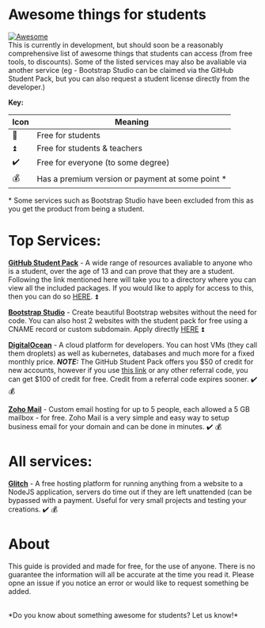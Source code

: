 # Awesome things for students
[![Awesome](https://awesome.re/badge.svg)](https://awesome.re)<br />
This is currently in development, but should soon be a reasonably comprehensive list of awesome things that students can access (from free tools, to discounts).
Some of the listed services may also be avaliable via another service (eg - Bootstrap Studio can be claimed via the GitHub Student Pack, but you can also request a student license directly from the developer.)

**Key:**

| Icon | Meaning |
| --- | --- |
| :arrow_up_small: | Free for students |
| :arrow_double_up: | Free for students & teachers |
| :heavy_check_mark: | Free for everyone (to some degree) |
| :moneybag:| Has a premium version or payment at some point * |

\* Some services such as Bootstrap Studio have been excluded from this as you get the product from being a student.


# Top Services:

[**GitHub Student Pack**](https://education.github.com/pack) - A wide range of resources avaliable to anyone who is a student, over the age of 13 and can prove that they are a student. Following the link mentioned here will take you to a directory where you can view all the included packages. If you would like to apply for access to this, then you can do so [HERE](https://education.github.com/discount_requests/new). :arrow_double_up:

[**Bootstrap Studio**](https://bootstrapstudio.io/) - Create beautiful Bootstrap websites without the need for code. You can also host 2 websites with the student pack for free using a CNAME record or custom subdomain. Apply directly [HERE](https://bootstrapstudio.io/pages/student-license) :arrow_double_up:

[**DigitalOcean**](https://www.digitalocean.com/) - A cloud platform for developers. You can host VMs (they call them droplets) as well as kubernetes, databases and much more for a fixed monthly price. ***NOTE:*** The GitHub Student Pack offers you $50 of credit for new accounts, however if you use [this link](https://m.do.co/c/0562a039be1b) or any other referral code, you can get $100 of credit for free. Credit from a referral code expires sooner. :heavy_check_mark: :moneybag:

[**Zoho Mail**](https://www.zoho.com/mail/) - Custom email hosting for up to 5 people, each allowed a 5 GB mailbox - for free. Zoho Mail is a very simple and easy way to setup business email for your domain and can be done in minutes. :heavy_check_mark: :moneybag:

# All services:

[**Glitch**](https://glitch.com/) - A free hosting platform for running anything from a website to a NodeJS application, servers do time out if they are left unattended (can be bypassed with a payment. Useful for very small projects and testing your creations. :heavy_check_mark: :moneybag:




# About

This guide is provided and made for free, for the use of anyone. There is no guarantee the information will all be accurate at the time you read it. Please opne an issue if you notice an error or would like to request something be added.



<br />
*Do you know about something awesome for students? Let us know!*


